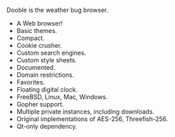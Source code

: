 Dooble is the weather bug browser.

<ul>
<li>A Web browser!</li>
<li>Basic themes.</li>
<li>Compact.</li>
<li>Cookie crusher.</li>
<li>Custom search engines.</li>
<li>Custom style sheets.</li>
<li>Documented.</li>
<li>Domain restrictions.</li>
<li>Favorites.</li>
<li>Floating digital clock.</li>
<li>FreeBSD, Linux, Mac, Windows.</li>
<li>Gopher support.</li>
<li>Multiple private instances, including downloads.</li>
<li>Original implementations of AES-256, Threefish-256.</li>
<li>Qt-only dependency.</li>
</ul>
